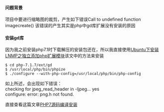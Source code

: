 #### 问题背景
项目中要进行缩略图的裁剪，产生如下错误Call to undefined function imagecreate()
该错误的产生其实是php中gd库扩展没有安装的原因

#### 安装gd库
因为我之前安装php7.1时下载解压的安装包还在，所以我直接使用[Ubuntu下安装LNMP之独立添加php扩展模块](https://www.jianshu.com/p/afec44b47682)该文中的方法来安装

	$ cd php-7.1.7/ext/gd
	$ /usr/local/php/bin/phpize
	$ ./configure --with-php-config=/usr/local/php/bin/php-config

如上所述，会出现如下错误：  
checking for jpeg_read_header in -ljpeg... yes  
configure: error: png.h not found.

直接查看这篇文章[PHP7源码编译安装](https://my.oschina.net/bibyzhang/blog/541015)